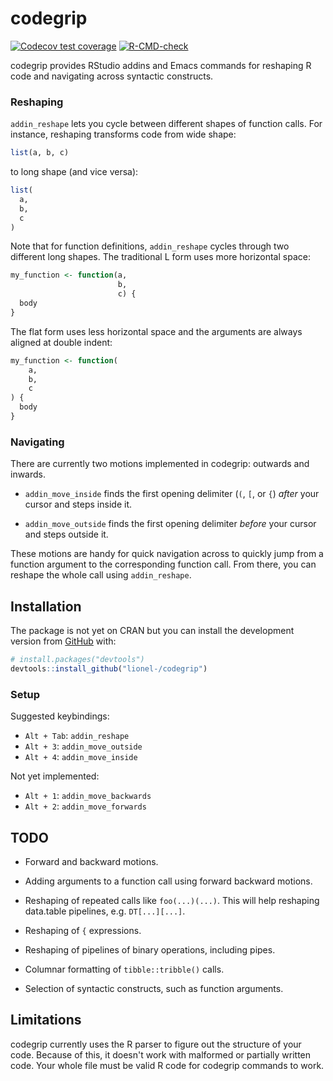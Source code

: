 # codegrip

<!-- badges: start -->
[![Codecov test coverage](https://codecov.io/gh/lionel-/codegrip/branch/main/graph/badge.svg)](https://app.codecov.io/gh/lionel-/codegrip?branch=main)
[![R-CMD-check](https://github.com/lionel-/codegrip/actions/workflows/R-CMD-check.yaml/badge.svg)](https://github.com/lionel-/codegrip/actions/workflows/R-CMD-check.yaml)
<!-- badges: end -->

codegrip provides RStudio addins and Emacs commands for reshaping R code and navigating across syntactic constructs.


### Reshaping

`addin_reshape` lets you cycle between different shapes of function calls. For instance, reshaping transforms code from wide shape:

```r
list(a, b, c)
```

to long shape (and vice versa):

```r
list(
  a,
  b,
  c
)
```

Note that for function definitions, `addin_reshape` cycles through two different long shapes. The traditional L form uses more horizontal space:

```r
my_function <- function(a,
                        b,
                        c) {
  body
}
```

The flat form uses less horizontal space and the arguments are always aligned at double indent:

```r
my_function <- function(
    a,
    b,
    c
) {
  body
}
```


### Navigating

There are currently two motions implemented in codegrip: outwards and inwards.


- `addin_move_inside` finds the first opening delimiter (`(`, `[`, or `{`) _after_ your cursor and steps inside it.

- `addin_move_outside` finds the first opening delimiter _before_ your cursor and steps outside it.

These motions are handy for quick navigation across to quickly jump from a function argument to the corresponding function call. From there, you can reshape the whole call using `addin_reshape`.


## Installation

The package is not yet on CRAN but you can install the development version from [GitHub](https://github.com/) with:

``` r
# install.packages("devtools")
devtools::install_github("lionel-/codegrip")
```


### Setup

Suggested keybindings:

- `Alt + Tab`: `addin_reshape`
- `Alt + 3`: `addin_move_outside`
- `Alt + 4`: `addin_move_inside`

Not yet implemented:

- `Alt + 1`: `addin_move_backwards`
- `Alt + 2`: `addin_move_forwards`


## TODO

- Forward and backward motions.

- Adding arguments to a function call using forward backward motions.

- Reshaping of repeated calls like `foo(...)(...)`. This will help reshaping data.table pipelines, e.g. `DT[...][...]`.

- Reshaping of `{` expressions.

- Reshaping of pipelines of binary operations, including pipes.

- Columnar formatting of `tibble::tribble()` calls.

- Selection of syntactic constructs, such as function arguments.


## Limitations

codegrip currently uses the R parser to figure out the structure of your code. Because of this, it doesn't work with malformed or partially written code. Your whole file must be valid R code for codegrip commands to work.
